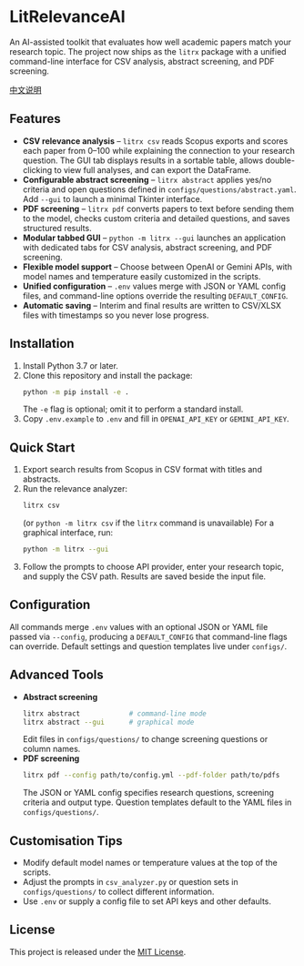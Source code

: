 # LitRelevanceAI

An AI-assisted toolkit that evaluates how well academic papers match your research topic. The project now ships as the `litrx` package with a unified command-line interface for CSV analysis, abstract screening, and PDF screening.

[中文说明](Chinese_README.md)

## Features

- **CSV relevance analysis** – `litrx csv` reads Scopus exports and scores each paper from 0–100 while explaining the connection to your research question. The GUI tab displays results in a sortable table, allows double-clicking to view full analyses, and can export the DataFrame.
- **Configurable abstract screening** – `litrx abstract` applies yes/no criteria and open questions defined in `configs/questions/abstract.yaml`. Add `--gui` to launch a minimal Tkinter interface.
- **PDF screening** – `litrx pdf` converts papers to text before sending them to the model, checks custom criteria and detailed questions, and saves structured results.
- **Modular tabbed GUI** – `python -m litrx --gui` launches an application with dedicated tabs for CSV analysis, abstract screening, and PDF screening.
- **Flexible model support** – Choose between OpenAI or Gemini APIs, with model names and temperature easily customized in the scripts.
- **Unified configuration** – `.env` values merge with JSON or YAML config files, and command-line options override the resulting `DEFAULT_CONFIG`.
- **Automatic saving** – Interim and final results are written to CSV/XLSX files with timestamps so you never lose progress.

## Installation

1. Install Python 3.7 or later.
2. Clone this repository and install the package:
   ```bash
   python -m pip install -e .
   ```
   The `-e` flag is optional; omit it to perform a standard install.
3. Copy `.env.example` to `.env` and fill in `OPENAI_API_KEY` or `GEMINI_API_KEY`.

## Quick Start

1. Export search results from Scopus in CSV format with titles and abstracts.
2. Run the relevance analyzer:
   ```bash
   litrx csv
   ```
   (or `python -m litrx csv` if the `litrx` command is unavailable)
   For a graphical interface, run:
   ```bash
   python -m litrx --gui
   ```
3. Follow the prompts to choose API provider, enter your research topic, and supply the CSV path. Results are saved beside the input file.

## Configuration

All commands merge `.env` values with an optional JSON or YAML file passed via `--config`, producing a `DEFAULT_CONFIG` that command-line flags can override. Default settings and question templates live under `configs/`.

## Advanced Tools

- **Abstract screening**
  ```bash
  litrx abstract            # command-line mode
  litrx abstract --gui      # graphical mode
  ```
  Edit files in `configs/questions/` to change screening questions or column names.
- **PDF screening**
  ```bash
  litrx pdf --config path/to/config.yml --pdf-folder path/to/pdfs
  ```
  The JSON or YAML config specifies research questions, screening criteria and output type. Question templates default to the YAML files in `configs/questions/`.

## Customisation Tips

- Modify default model names or temperature values at the top of the scripts.
- Adjust the prompts in `csv_analyzer.py` or question sets in `configs/questions/` to collect different information.
- Use `.env` or supply a config file to set API keys and other defaults.

## License

This project is released under the [MIT License](LICENSE).
